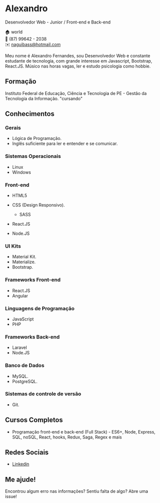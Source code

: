 # Alexandro
Desenvolvedor Web - Junior / Front-end e Back-end

:house: world<br>
:iphone:   (87) 99642 - 2038 <br>
:envelope:  naguibass@hotmail.com


Meu nome é Alexandro Fernandes, sou Desenvolvedor Web e constante estudante de tecnologia, com grande interesse em Javascript, Bootstrap, React.JS. Músico nas horas vagas, ler e estudo psicologia como hobbie.

## Formação
Instituto Federal de Educação, Ciência e Tecnologia de PE - Gestão da Tecnologia da Informação. "cursando"

## Conhecimentos

### Gerais
* Lógica de Programação.
* Inglês suficiente para ler e entender e se comunicar.

### Sistemas Operacionais
* Linux
* Windows

### Front-end
* HTML5
  
* CSS (Design Responsivo).
  * SASS
 

* React.JS
* Node.JS
  

### UI Kits
* Material Kit.
* Materialize.
* Bootstrap.

### Frameworks Front-end
* React.JS 
* Angular

### Linguagens de Programação
* JavaScript
* PHP

### Frameworks Back-end
* Laravel
* Node.JS

### Banco de Dados
* MySQL.
* PostgreSQL.

### Sistemas de controle de versão
* Git.

## Cursos Completos

* Programação front-end e back-end (Full Stack) - ES6+, Node, Express, SQL, noSQL, React, hooks, Redux, Saga, Regex e mais

## Redes Sociais
*  [Linkedin](https://www.linkedin.com/in/jos%C3%A9-alexandro-fernandes-silva-288b19177/)

## Me ajude!
Encontrou algum erro nas informações? Sentiu falta de algo? Abre uma issue! <br>

